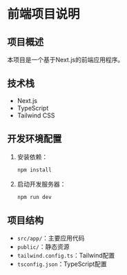 # 前端项目说明

## 项目概述
本项目是一个基于Next.js的前端应用程序。

## 技术栈
- Next.js
- TypeScript
- Tailwind CSS

## 开发环境配置
1. 安装依赖：
   ```bash
   npm install
   ```
2. 启动开发服务器：
   ```bash
   npm run dev
   ```

## 项目结构
- `src/app/`：主要应用代码
- `public/`：静态资源
- `tailwind.config.ts`：Tailwind配置
- `tsconfig.json`：TypeScript配置
